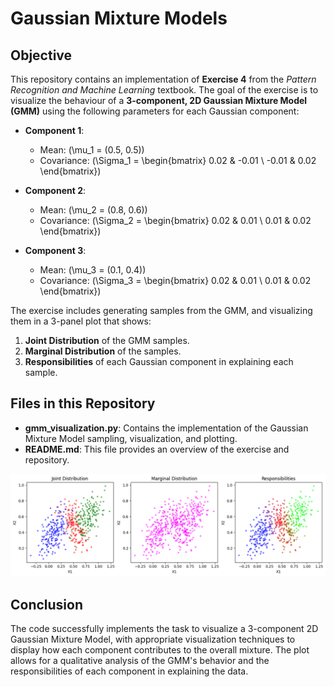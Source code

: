 # Gaussian Mixture Models

## Objective
This repository contains an implementation of **Exercise 4** from the *Pattern Recognition and Machine Learning* textbook. The goal of the exercise is to visualize the behaviour of a **3-component, 2D Gaussian Mixture Model (GMM)** using the following parameters for each Gaussian component:

- **Component 1**: 
  - Mean: \(\mu_1 = (0.5, 0.5)\)
  - Covariance: \(\Sigma_1 = \begin{bmatrix} 0.02 & -0.01 \\ -0.01 & 0.02 \end{bmatrix}\)
  
- **Component 2**: 
  - Mean: \(\mu_2 = (0.8, 0.6)\)
  - Covariance: \(\Sigma_2 = \begin{bmatrix} 0.02 & 0.01 \\ 0.01 & 0.02 \end{bmatrix}\)
  
- **Component 3**: 
  - Mean: \(\mu_3 = (0.1, 0.4)\)
  - Covariance: \(\Sigma_3 = \begin{bmatrix} 0.02 & 0.01 \\ 0.01 & 0.02 \end{bmatrix}\)

The exercise includes generating samples from the GMM, and visualizing them in a 3-panel plot that shows:
1. **Joint Distribution** of the GMM samples.
2. **Marginal Distribution** of the samples.
3. **Responsibilities** of each Gaussian component in explaining each sample.

## Files in this Repository

- **gmm_visualization.py**: Contains the implementation of the Gaussian Mixture Model sampling, visualization, and plotting.
- **README.md**: This file provides an overview of the exercise and repository.

![Gaussian Mixture Model](GMM.png)

## Conclusion
The code successfully implements the task to visualize a 3-component 2D Gaussian Mixture Model, with appropriate visualization techniques to display how each component contributes to the overall mixture. The plot allows for a qualitative analysis of the GMM's behavior and the responsibilities of each component in explaining the data.
